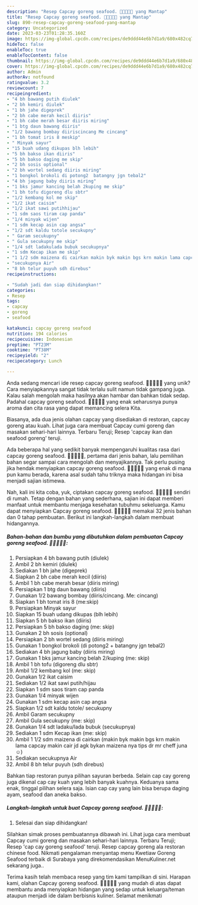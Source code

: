 ```yaml
---
description: "Resep Capcay goreng seafood. 🌟🌟🌟🌟🌟 yang Mantap"
title: "Resep Capcay goreng seafood. 🌟🌟🌟🌟🌟 yang Mantap"
slug: 890-resep-capcay-goreng-seafood-yang-mantap
category: Uncategorized
date: 2023-03-23T01:28:35.160Z
image: https://img-global.cpcdn.com/recipes/de9ddd44e6b7d1a9/680x482cq70/capcay-goreng-seafood-foto-resep-utama.jpg
hideToc: false
enableToc: true
enableTocContent: false
thumbnail: https://img-global.cpcdn.com/recipes/de9ddd44e6b7d1a9/680x482cq70/capcay-goreng-seafood-foto-resep-utama.jpg
cover: https://img-global.cpcdn.com/recipes/de9ddd44e6b7d1a9/680x482cq70/capcay-goreng-seafood-foto-resep-utama.jpg
author: Admin
authorAv: notfound
ratingvalue: 3.2
reviewcount: 7
recipeingredient:
- "4 bh bawang putih diulek"
- "2 bh kemiri diulek"
- "1 bh jahe digeprek"
- "2 bh cabe merah kecil diiris"
- "1 bh cabe merah besar diiris miring"
- "1 btg daun bawang diiris"
- "1/2 bawang bombay diiriscincang Me cincang"
- "1 bh tomat iris 8 meskip"
- " Minyak sayur"
- "15 buah udang dikupas blh lebih"
- "5 bh bakso ikan diiris"
- "5 bh bakso daging me skip"
- "2 bh sosis optional"
- "2 bh wortel sedang diiris miring"
- "1 bongkol brokoli di potong2  batangny jgn tebal2"
- "4 bh jagung baby diiris miring"
- "1 bks jamur kancing belah 2kuping me skip"
- "1 bh tofu digoreng dlu sbtr"
- "1/2 kembang kol me skip"
- "1/2 ikat caisim"
- "1/2 ikat sawi putihhijau"
- "1 sdm saos tiram cap panda"
- "1/4 minyak wijen"
- "1 sdm kecap asin cap angsa"
- "1/2 sdt kaldu totole secukupny"
- " Garam secukupny"
- " Gula secukupny me skip"
- "1/4 sdt ladakulada bubuk secukupnya"
- "1 sdm Kecap ikan me skip"
- "1 1/2 sdm maizena di cairkan makin byk makin bgs krn makin lama capcay makin cair jd agk bykan maizena nya tips dr mr cheff juna"
- "secukupnya Air"
- "8 bh telur puyuh sdh direbus"
recipeinstructions:

- "Sudah jadi dan siap dihidangkan!"
categories:
- Resep
tags:
- capcay
- goreng
- seafood

katakunci: capcay goreng seafood 
nutrition: 194 calories
recipecuisine: Indonesian
preptime: "PT23M"
cooktime: "PT38M"
recipeyield: "2"
recipecategory: Lunch

---
```





Anda sedang mencari ide resep capcay goreng seafood. 🌟🌟🌟🌟🌟 yang unik? Cara menyiapkannya sangat tidak terlalu sulit namun tidak gampang juga. Kalau salah mengolah maka hasilnya akan hambar dan bahkan tidak sedap. Padahal capcay goreng seafood. 🌟🌟🌟🌟🌟 yang enak seharusnya punya aroma dan cita rasa yang dapat memancing selera Kita.





Biasanya, ada dua jenis olahan capcay yang disediakan di restoran, capcay goreng atau kuah. Lihat juga cara membuat Capcay cumi goreng dan masakan sehari-hari lainnya. Terbaru Teruji; Resep &#39;capcay ikan dan seafood goreng&#39; teruji.

Ada beberapa hal yang sedikit banyak mempengaruhi kualitas rasa dari capcay goreng seafood. 🌟🌟🌟🌟🌟, pertama dari jenis bahan, lalu pemilihan bahan segar sampai cara mengolah dan menyajikannya. Tak perlu pusing jika hendak menyiapkan capcay goreng seafood. 🌟🌟🌟🌟🌟 yang enak di mana pun kamu berada, karena asal sudah tahu triknya maka hidangan ini bisa menjadi sajian istimewa.






Nah, kali ini kita coba, yuk, ciptakan capcay goreng seafood. 🌟🌟🌟🌟🌟 sendiri di rumah. Tetap dengan bahan yang sederhana, sajian ini dapat memberi manfaat untuk membantu menjaga kesehatan tubuhmu sekeluarga. Kamu dapat menyiapkan Capcay goreng seafood. 🌟🌟🌟🌟🌟 memakai 32 jenis bahan dan 0 tahap pembuatan. Berikut ini langkah-langkah dalam membuat hidangannya.

<!--inarticleads1-->

##### Bahan-bahan dan bumbu yang dibutuhkan dalam pembuatan Capcay goreng seafood. 🌟🌟🌟🌟🌟:

1. Persiapkan 4 bh bawang putih (diulek)
1. Ambil 2 bh kemiri (diulek)
1. Sediakan 1 bh jahe (digeprek)
1. Siapkan 2 bh cabe merah kecil (diiris)
1. Ambil 1 bh cabe merah besar (diiris miring)
1. Persiapkan 1 btg daun bawang (diiris)
1. Gunakan 1/2 bawang bombay (diiris/cincang. Me: cincang)
1. Siapkan 1 bh tomat iris 8 (me:skip)
1. Persiapkan  Minyak sayur
1. Siapkan 15 buah udang dikupas (blh lebih)
1. Siapkan 5 bh bakso ikan (diiris)
1. Persiapkan 5 bh bakso daging (me: skip)
1. Gunakan 2 bh sosis (optional)
1. Persiapkan 2 bh wortel sedang (diiris miring)
1. Gunakan 1 bongkol brokoli (di potong2 + batangny jgn tebal2)
1. Sediakan 4 bh jagung baby (diiris miring)
1. Gunakan 1 bks jamur kancing belah 2/kuping (me: skip)
1. Ambil 1 bh tofu (digoreng dlu sbtr)
1. Ambil 1/2 kembang kol (me: skip)
1. Gunakan 1/2 ikat caisim
1. Sediakan 1/2 ikat sawi putih/hijau
1. Siapkan 1 sdm saos tiram cap panda
1. Gunakan 1/4 minyak wijen
1. Gunakan 1 sdm kecap asin cap angsa
1. Siapkan 1/2 sdt kaldu totole/ secukupny
1. Ambil  Garam secukupny
1. Ambil  Gula secukupny (me: skip)
1. Gunakan 1/4 sdt ladaku/lada bubuk (secukupnya)
1. Sediakan 1 sdm Kecap ikan (me: skip)
1. Ambil 1 1/2 sdm maizena di cairkan (makin byk makin bgs krn makin lama capcay makin cair jd agk bykan maizena nya tips dr mr cheff juna☺️)
1. Sediakan secukupnya Air
1. Ambil 8 bh telur puyuh (sdh direbus)


Bahkan tiap restoran punya pilihan sayuran berbeda. Selain cap cay goreng juga dikenal cap cay kuah yang lebih banyak kuahnya. Keduanya sama enak, tinggal pilihan selera saja. Isian cap cay yang lain bisa berupa daging ayam, seafood dan aneka bakso. 

<!--inarticleads2-->

##### Langkah-langkah untuk buat Capcay goreng seafood. 🌟🌟🌟🌟🌟:


1. Selesai dan siap dihidangkan!

Silahkan simak proses pembuatannya dibawah ini. Lihat juga cara membuat Capcay cumi goreng dan masakan sehari-hari lainnya. Terbaru Teruji; Resep &#39;cap cay goreng seafood&#39; teruji. Resep capcay goreng ala restoran chinese food. Nikmati pengalaman menyantap menu Kwetiaw Goreng Seafood terbaik di Surabaya yang direkomendasikan MenuKuliner.net sekarang juga.. 

Terima kasih telah membaca resep yang tim kami tampilkan di sini. Harapan kami, olahan Capcay goreng seafood. 🌟🌟🌟🌟🌟 yang mudah di atas dapat membantu anda menyiapkan hidangan yang sedap untuk keluarga/teman ataupun menjadi ide dalam berbisnis kuliner. Selamat menikmati
